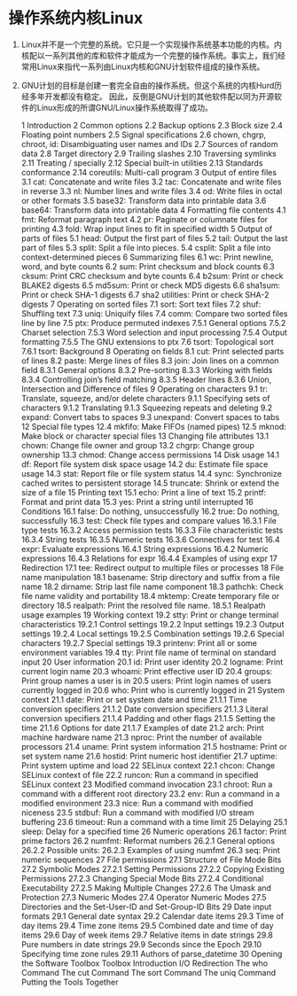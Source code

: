 # 操作系统内核Linux

1. Linux并不是一个完整的系统。它只是一个实现操作系统基本功能的内核。内核配以一系列其他的库和软件才能成为一个完整的操作系统。事实上，我们经常用Linux来指代一系列由Linux内核和GNU计划软件组成的操作系统。
1. GNU计划的目标是创建一套完全自由的操作系统。但这个系统的内核Hurd历经多年开发都没有稳定。 因此，反倒是GNU计划的其他软件配以同为开源软件的Linux形成的所谓GNU/Linux操作系统取得了成功。

    1 Introduction
    2 Common options
        2.2 Backup options
        2.3 Block size
        2.4 Floating point numbers
        2.5 Signal specifications
        2.6 chown, chgrp, chroot, id: Disambiguating user names and IDs
        2.7 Sources of random data
        2.8 Target directory
        2.9 Trailing slashes
        2.10 Traversing symlinks
        2.11 Treating / specially
        2.12 Special built-in utilities
        2.13 Standards conformance
        2.14 coreutils: Multi-call program
    3 Output of entire files
        3.1 cat: Concatenate and write files
        3.2 tac: Concatenate and write files in reverse
        3.3 nl: Number lines and write files
        3.4 od: Write files in octal or other formats
        3.5 base32: Transform data into printable data
        3.6 base64: Transform data into printable data
    4 Formatting file contents
        4.1 fmt: Reformat paragraph text
        4.2 pr: Paginate or columnate files for printing
        4.3 fold: Wrap input lines to fit in specified width
    5 Output of parts of files
        5.1 head: Output the first part of files
        5.2 tail: Output the last part of files
        5.3 split: Split a file into pieces.
        5.4 csplit: Split a file into context-determined pieces
    6 Summarizing files
        6.1 wc: Print newline, word, and byte counts
        6.2 sum: Print checksum and block counts
        6.3 cksum: Print CRC checksum and byte counts
        6.4 b2sum: Print or check BLAKE2 digests
        6.5 md5sum: Print or check MD5 digests
        6.6 sha1sum: Print or check SHA-1 digests
        6.7 sha2 utilities: Print or check SHA-2 digests
    7 Operating on sorted files
        7.1 sort: Sort text files
        7.2 shuf: Shuffling text
        7.3 uniq: Uniquify files
        7.4 comm: Compare two sorted files line by line
        7.5 ptx: Produce permuted indexes
            7.5.1 General options
            7.5.2 Charset selection
            7.5.3 Word selection and input processing
            7.5.4 Output formatting
            7.5.5 The GNU extensions to ptx
        7.6 tsort: Topological sort
            7.6.1 tsort: Background
    8 Operating on fields
        8.1 cut: Print selected parts of lines
        8.2 paste: Merge lines of files
        8.3 join: Join lines on a common field
            8.3.1 General options
            8.3.2 Pre-sorting
            8.3.3 Working with fields
            8.3.4 Controlling join’s field matching
            8.3.5 Header lines
            8.3.6 Union, Intersection and Difference of files
    9 Operating on characters
        9.1 tr: Translate, squeeze, and/or delete characters
            9.1.1 Specifying sets of characters
            9.1.2 Translating
            9.1.3 Squeezing repeats and deleting
        9.2 expand: Convert tabs to spaces
        9.3 unexpand: Convert spaces to tabs
    12 Special file types
        12.4 mkfifo: Make FIFOs (named pipes)
        12.5 mknod: Make block or character special files
    13 Changing file attributes
        13.1 chown: Change file owner and group
        13.2 chgrp: Change group ownership
        13.3 chmod: Change access permissions
    14 Disk usage
        14.1 df: Report file system disk space usage
        14.2 du: Estimate file space usage
        14.3 stat: Report file or file system status
        14.4 sync: Synchronize cached writes to persistent storage
        14.5 truncate: Shrink or extend the size of a file
    15 Printing text
        15.1 echo: Print a line of text
        15.2 printf: Format and print data
        15.3 yes: Print a string until interrupted
    16 Conditions
        16.1 false: Do nothing, unsuccessfully
        16.2 true: Do nothing, successfully
        16.3 test: Check file types and compare values
            16.3.1 File type tests
            16.3.2 Access permission tests
            16.3.3 File characteristic tests
            16.3.4 String tests
            16.3.5 Numeric tests
            16.3.6 Connectives for test
        16.4 expr: Evaluate expressions
            16.4.1 String expressions
            16.4.2 Numeric expressions
            16.4.3 Relations for expr
            16.4.4 Examples of using expr
    17 Redirection
        17.1 tee: Redirect output to multiple files or processes
    18 File name manipulation
        18.1 basename: Strip directory and suffix from a file name
        18.2 dirname: Strip last file name component
        18.3 pathchk: Check file name validity and portability
        18.4 mktemp: Create temporary file or directory
        18.5 realpath: Print the resolved file name.
            18.5.1 Realpath usage examples
    19 Working context
        19.2 stty: Print or change terminal characteristics
            19.2.1 Control settings
            19.2.2 Input settings
            19.2.3 Output settings
            19.2.4 Local settings
            19.2.5 Combination settings
            19.2.6 Special characters
            19.2.7 Special settings
        19.3 printenv: Print all or some environment variables
        19.4 tty: Print file name of terminal on standard input
    20 User information
        20.1 id: Print user identity
        20.2 logname: Print current login name
        20.3 whoami: Print effective user ID
        20.4 groups: Print group names a user is in
        20.5 users: Print login names of users currently logged in
        20.6 who: Print who is currently logged in
    21 System context
        21.1 date: Print or set system date and time
            21.1.1 Time conversion specifiers
            21.1.2 Date conversion specifiers
            21.1.3 Literal conversion specifiers
            21.1.4 Padding and other flags
            21.1.5 Setting the time
            21.1.6 Options for date
            21.1.7 Examples of date
        21.2 arch: Print machine hardware name
        21.3 nproc: Print the number of available processors
        21.4 uname: Print system information
        21.5 hostname: Print or set system name
        21.6 hostid: Print numeric host identifier
        21.7 uptime: Print system uptime and load
    22 SELinux context
        22.1 chcon: Change SELinux context of file
        22.2 runcon: Run a command in specified SELinux context
    23 Modified command invocation
        23.1 chroot: Run a command with a different root directory
        23.2 env: Run a command in a modified environment
        23.3 nice: Run a command with modified niceness
        23.5 stdbuf: Run a command with modified I/O stream buffering
        23.6 timeout: Run a command with a time limit
    25 Delaying
        25.1 sleep: Delay for a specified time
    26 Numeric operations
        26.1 factor: Print prime factors
        26.2 numfmt: Reformat numbers
            26.2.1 General options
            26.2.2 Possible units:
            26.2.3 Examples of using numfmt
        26.3 seq: Print numeric sequences
    27 File permissions
        27.1 Structure of File Mode Bits
        27.2 Symbolic Modes
            27.2.1 Setting Permissions
            27.2.2 Copying Existing Permissions
            27.2.3 Changing Special Mode Bits
            27.2.4 Conditional Executability
            27.2.5 Making Multiple Changes
            27.2.6 The Umask and Protection
        27.3 Numeric Modes
        27.4 Operator Numeric Modes
        27.5 Directories and the Set-User-ID and Set-Group-ID Bits
    29 Date input formats
        29.1 General date syntax
        29.2 Calendar date items
        29.3 Time of day items
        29.4 Time zone items
        29.5 Combined date and time of day items
        29.6 Day of week items
        29.7 Relative items in date strings
        29.8 Pure numbers in date strings
        29.9 Seconds since the Epoch
        29.10 Specifying time zone rules
        29.11 Authors of parse_datetime
    30 Opening the Software Toolbox
        Toolbox Introduction
        I/O Redirection
        The who Command
        The cut Command
        The sort Command
        The uniq Command
        Putting the Tools Together